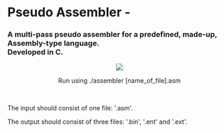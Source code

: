 <!DOCTYPE html>
<html>

<head>
  
<h1>Pseudo Assembler - </h1>
<h3>A multi-pass pseudo assembler for a predefined, made-up, Assembly-type language.<br>Developed in C.</h3>

</head>

<body>
<p align="center" width="100%">
<img style="margin-left: auto; margin-right: auto;" src="https://contribute.geeksforgeeks.org/wp-content/uploads/assem.png">
</p>

<p align="center">Run using ./assembler [name_of_file].asm</p>
<br>
<p>The input should consist of one file: '.asm'.</p>
<p>The output should consist of three files: '.bin', '.ent' and '.ext'. </p>

</body>
</html>
